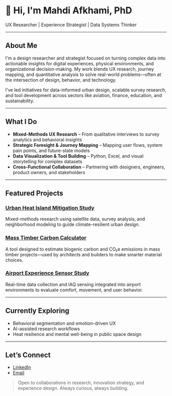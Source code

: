 # 👋 Hi, I'm Mahdi Afkhami, PhD

UX Researcher | Experience Strategist | Data Systems Thinker

---

## About Me
I'm a design researcher and strategist focused on turning complex data into actionable insights for digital experiences, physical environments, and organizational decision-making. My work blends UX research, journey mapping, and quantitative analysis to solve real-world problems—often at the intersection of design, behavior, and technology.

I've led initiatives for data-informed urban design, scalable survey research, and tool development across sectors like aviation, finance, education, and sustainability.

---

## What I Do
- **Mixed-Methods UX Research** – From qualitative interviews to survey analytics and behavioral insights
- **Strategic Foresight & Journey Mapping** – Mapping user flows, system pain points, and future-state models
- **Data Visualization & Tool Building** – Python, Excel, and visual storytelling for complex datasets
- **Cross-Functional Collaboration** – Partnering with designers, engineers, product owners, and stakeholders

---

## Featured Projects
### [Urban Heat Island Mitigation Study](https://github.com/mafkhami23/Urban-Heat-Island-Mitigation)
Mixed-methods research using satellite data, survey analysis, and neighborhood modeling to guide climate-resilient urban design.

### [Mass Timber Carbon Calculator](https://www.corgan.com/MTcarboncalculator)
A tool designed to estimate biogenic carbon and CO₂e emissions in mass timber projects—used by architects and builders to make smarter material choices.

### [Airport Experience Sensor Study](https://github.com/mafkhami23/Indoor-Air-Quality-Sensor)
Real-time data collection and IAQ sensing integrated into airport environments to evaluate comfort, movement, and user behavior.

---

## Currently Exploring
- Behavioral segmentation and emotion-driven UX
- AI-assisted research workflows
- Heat resilience and mental well-being in public space design

---

## Let’s Connect
- [LinkedIn](https://www.linkedin.com/in/mahdi-afkhamiaghda/)
- [Email](mailto:afkhami.mahdi1991@gmail.com)

> Open to collaborations in research, innovation strategy, and experience design. Always curious, always building.


<!--
**mafkhami23/mafkhami23** is a ✨ _special_ ✨ repository because its `README.md` (this file) appears on your GitHub profile.

Here are some ideas to get you started:

- 🔭 I’m currently working on ...
- 🌱 I’m currently learning ...
- 👯 I’m looking to collaborate on ...
- 🤔 I’m looking for help with ...
- 💬 Ask me about ...
- 📫 How to reach me: ...
- 😄 Pronouns: ...
- ⚡ Fun fact: ...
-->
